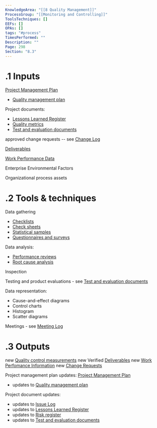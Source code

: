 ```yaml
---
KnowledgeArea: "[[8 Quality Management]]"
ProcessGroup: "[[Monitoring and Controlling]]"
ToolsTechniques: []
EEFs: []
OPAs: []
tags: "#process"
TimesPerformed: ""
Description: ""
Page: 298
Section: "8.3"
---
```

# .1 Inputs

[Project Management Plan](Project%20Management%20Plan.md)
* [Quality management plan](Quality%20management%20plan.md)

Project documents:
* [Lessons Learned Register](Lessons%20Learned%20Register.md)
* [Quality metrics](Quality%20metrics.md)
* [Test and evaluation documents](Test%20and%20evaluation%20documents.md)

approved change requests -- see [Change Log](Change%20Log.md)

[Deliverables](Deliverables.md)

[Work Performance Data](Work%20Performance%20Data.md)

Enterprise Environmental Factors

Organizational process assets

# .2 Tools & techniques
Data gathering
* [Checklists](Checklists.md)
* [Check sheets](Procurement%20Documentation.md)
* [Statistical samples](Procurement%20Documentation.md)
* [Questionnaires and surveys](Questionnaires%20and%20surveys.md)

Data analysis:
* [Performance reviews](Procurement%20Documentation.md)
* [Root cause analysis](Root%20cause%20analysis.md)

Inspection

Testing and product evaluations - see [Test and evaluation documents](Test%20and%20evaluation%20documents.md)

Data representation:
* Cause-and-effect diagrams
* Control charts
* Histogram
* Scatter diagrams

Meetings - see [Meeting Log](Meeting%20Log.md)

# .3 Outputs
new [Quality control measurements](Quality%20control%20measurements.md)
new Verified [Deliverables](Deliverables.md)
new [Work Perfomance Information](Work%20Perfomance%20Information.md)
new [Change Requests](Change%20Requests.md)

Project management plan updates: [Project Management Plan](Project%20Management%20Plan.md)
* updates to [Quality management plan](Quality%20management%20plan.md)

Project document updates:
* updates to [Issue Log](Issue%20Log.md)
* updates to [Lessons Learned Register](Lessons%20Learned%20Register.md)
* updates to [Risk register](Risk%20register.md)
* updates to [Test and evaluation documents](Test%20and%20evaluation%20documents.md)


